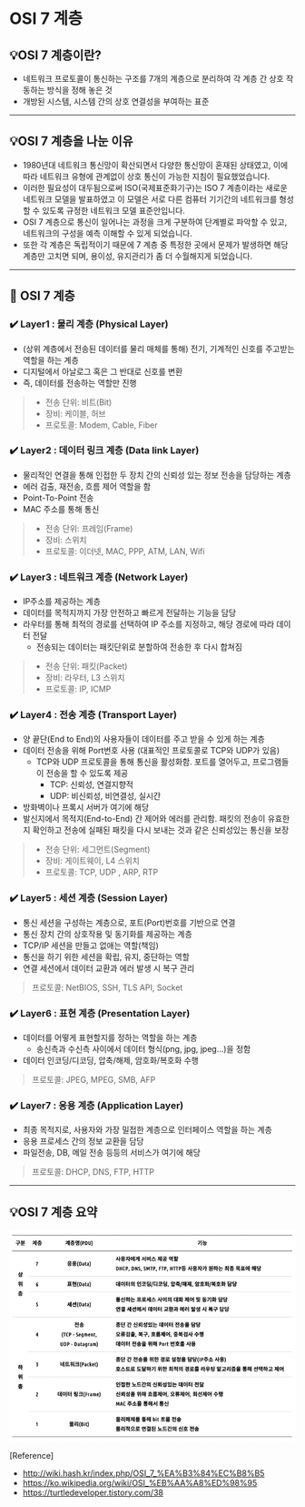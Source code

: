 # OSI 7 계층

## 💡OSI 7 계층이란?
* 네트워크 프로토콜이 통신하는 구조를 7개의 계층으로 분리하여 각 계층 간 상호 작동하는 방식을 정해 놓은 것
* 개방된 시스템, 시스템 간의 상호 연결성을 부여하는 표준
---

## 💡OSI 7 계층을 나눈 이유
* 1980년대 네트워크 통신망이 확산되면서 다양한 통신망이 혼재된 상태였고, 이에 따라 네트워크 유형에 관계없이 상호 통신이 가능한 지침이 필요했었습니다. 
* 이러한 필요성이 대두됨으로써 ISO(국제표준화기구)는 ISO 7 계층이라는 새로운 네트워크 모델을 발표하였고 이 모델은 서로 다른 컴퓨터 기기간의 네트워크를 형성할 수 있도록 규정한 네트워크 모델 표준안입니다.
* OSI 7 계층으로 통신이 일어나는 과정을 크게 구분하여 단계별로 파악할 수 있고, 네트워크의 구성을 예측 이해할 수 있게 되었습니다.
* 또한 각 계층은 독립적이기 때문에 7 계층 중 특정한 곳에서 문제가 발생하면 해당 계층만 고치면 되며, 용이성, 유지관리가 좀 더 수월해지게 되었습니다.
---

## 🔎 OSI 7 계층

### ✔️ Layer1 : 물리 계층 (Physical Layer)
* (상위 계층에서 전송된 데이터를 물리 매체를 통해) 전기, 기계적인 신호를 주고받는 역할을 하는 계층
* 디지털에서 아날로그 혹은 그 반대로 신호를 변환
* 즉, 데이터를 전송하는 역할만 진행

> * 전송 단위: 비트(Bit)
> * 장비: 케이블, 허브
> * 프로토콜: Modem, Cable, Fiber

### ✔️ Layer2 : 데이터 링크 계층 (Data link Layer)
* 물리적인 연결을 통해 인접한 두 장치 간의 신뢰성 있는 정보 전송을 담당하는 계층
* 에러 검출, 재전송, 흐름 제어 역할을 함
* Point-To-Point 전송
* MAC 주소를 통해 통신

> * 전송 단위: 프레임(Frame)
> * 장비: 스위치
> * 프로토콜: 이더넷, MAC, PPP, ATM, LAN, Wifi

### ✔️ Layer3 : 네트워크 계층 (Network Layer)
* IP주소를 제공하는 계층
* 데이터를 목적지까지 가장 안전하고 빠르게 전달하는 기능을 담당
* 라우터를 통해 최적의 경로를 선택하여 IP 주소를 지정하고, 해당 경로에 따라 데이터 전달
  * 전송되는 데이터는 패킷단위로 분할하여 전송한 후 다시 합쳐짐

> * 전송 단위: 패킷(Packet)
> * 장비: 라우터, L3 스위치
> * 프로토콜: IP, ICMP

### ✔️ Layer4 : 전송 계층 (Transport Layer)
* 양 끝단(End to End)의 사용자들이 데이터를 주고 받을 수 있게 하는 계층
* 데이터 전송을 위해 Port번호 사용 (대표적인 프로토콜로 TCP와 UDP가 있음)
  * TCP와 UDP 프로토콜을 통해 통신을 활성화함. 포트를 열어두고, 프로그램들이 전송을 할 수 있도록 제공
    * TCP: 신뢰성, 연결지향적
    * UDP: 비신뢰성, 비연결성, 실시간
* 방화벽이나 프록시 서버가 여기에 해당
* 발신지에서 목적지(End-to-End) 간 제어와 에러를 관리함. 패킷의 전송이 유효한지 확인하고 전송에 실패된 패킷을 다시 보내는 것과 같은 신뢰성있는 통신을 보장

> * 전송 단위: 세그먼트(Segment)
> * 장비: 게이트웨이, L4 스위치
> * 프로토콜: TCP, UDP , ARP, RTP

### ✔️ Layer5 : 세션 계층 (Session Layer)
* 통신 세션을 구성하는 계층으로, 포트(Port)번호를 기반으로 연결
* 통신 장치 간의 상호작용 및 동기화를 제공하는 계층
* TCP/IP 세션을 만들고 없애는 역할(책임)
* 통신을 하기 위한 세션을 확립, 유지, 중단하는 역할
* 연결 세션에서 데이터 교환과 에러 발생 시 복구 관리

> 프로토콜: NetBIOS, SSH, TLS API, Socket

### ✔️ Layer6 : 표현 계층 (Presentation Layer)
* 데이터를 어떻게 표현할지를 정하는 역할을 하는 계층
  * 송신측과 수신측 사이에서 데이터 형식(png, jpg, jpeg...)을 정함
* 데이터 인코딩/디코딩, 압축/해제, 암호화/복호화 수행

> 프로토콜: JPEG, MPEG, SMB, AFP

### ✔️ Layer7 : 응용 계층 (Application Layer)
* 최종 목적지로, 사용자와 가장 밀접한 계층으로 인터페이스 역할을 하는 계층
* 응용 프로세스 간의 정보 교환을 담당
* 파일전송, DB, 메일 전송 등등의 서비스가 여기에 해당

> 프로토콜: DHCP, DNS, FTP, HTTP
---

## 💡OSI 7 계층 요약

![img.png](img.png)



[Reference]
* http://wiki.hash.kr/index.php/OSI_7_%EA%B3%84%EC%B8%B5
* https://ko.wikipedia.org/wiki/OSI_%EB%AA%A8%ED%98%95
* https://turtledeveloper.tistory.com/38